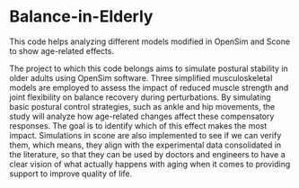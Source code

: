 # Balance-in-Elderly
This code helps analyzing different models modified in OpenSim and Scone to show age-related effects.

The project to which this code belongs aims to simulate postural stability in older adults using OpenSim software. Three simplified musculoskeletal models are employed to assess the impact of reduced muscle strength and joint flexibility on balance recovery during perturbations. By simulating basic postural control strategies, such as ankle and hip movements, the study will analyze how age-related changes affect these compensatory responses. The goal is to identify which of this effect makes the most impact. Simulations in scone are also implemented to see if we can verify them, which means, they align with the experimental data consolidated in the literature, so that they can be used by doctors and engineers to have a clear vision of what actually happens with aging when it comes to providing support to improve quality of life.
